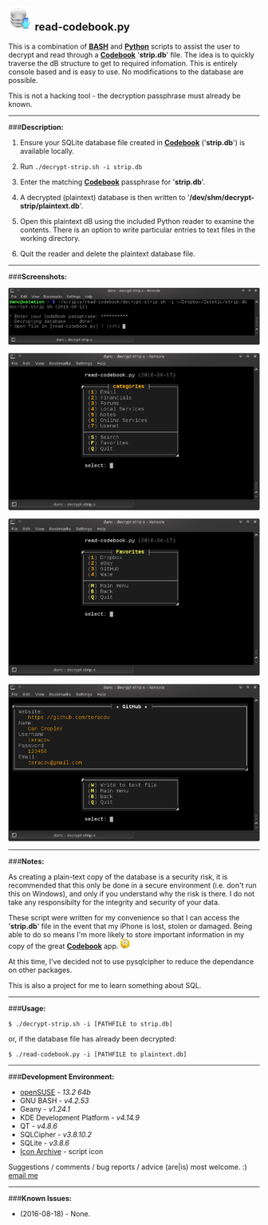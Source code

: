 ![icon](images/icon.png) read-codebook.py
---
This is a combination of **[BASH](https://en.wikipedia.org/wiki/Bash_\(Unix_shell\))** and **[Python](https://en.wikipedia.org/wiki/Python_(programming_language))** scripts to assist the user to decrypt and read through a **[Codebook](https://www.zetetic.net/codebook/)** '**strip.db**' file. The idea is to quickly traverse the dB structure to get to required infomation. This is entirely console based and is easy to use. No modifications to the database are possible. 

This is not a hacking tool - the decryption passphrase must already be known.

---
###**Description:**

1. Ensure your SQLite database file created in **[Codebook](https://www.zetetic.net/codebook/)** ('**strip.db**') is available locally. 

2. Run `./decrypt-strip.sh -i strip.db`

3. Enter the matching **[Codebook](https://www.zetetic.net/codebook/)** passphrase for '**strip.db**'.

3. A decrypted (plaintext) database is then written to '**/dev/shm/decrypt-strip/plaintext.db**'.

4. Open this plaintext dB using the included Python reader to examine the contents. There is an option to write particular entries to text files in the working directory.

5. Quit the reader and delete the plaintext database file.

---
###**Screenshots:**

![menu](images/screenshot-1.png)

![menu](images/screenshot-2.png)

![menu](images/screenshot-3.png)

![menu](images/screenshot-4.png)

---
###**Notes:**

As creating a plain-text copy of the database is a security risk, it is recommended that this only be done in a secure environment (i.e. don't run this on Windows), and only if you understand why the risk is there. I do not take any responsibilty for the integrity and security of your data. 

These script were written for my convenience so that I can access the '**strip.db**' file in the event that my iPhone is lost, stolen or damaged. Being able to do so means I'm more likely to store important information in my copy of the great **[Codebook](https://www.zetetic.net/codebook/)** app. ![smiley](images/smiley.png)

At this time, I've decided not to use pysqlcipher to reduce the dependance on other packages.

This is also a project for me to learn something about SQL.

---
###**Usage:**

    $ ./decrypt-strip.sh -i [PATHFILE to strip.db]

or, if the database file has already been decrypted:

    $ ./read-codebook.py -i [PATHFILE to plaintext.db]

---
###**Development Environment:**

- [openSUSE](https://www.opensuse.org/) - *13.2 64b*
- GNU BASH - *v4.2.53*
- Geany - *v1.24.1*
- KDE Development Platform - *v4.14.9*
- QT - *v4.8.6*
- SQLCipher - *v3.8.10.2* 
- SQLite - *v3.8.6*
- [Icon Archive](http://www.iconarchive.com/show/crystal-clear-icons-by-everaldo/Action-db-update-icon.html) - script icon


Suggestions / comments / bug reports / advice (are|is) most welcome. :) [email me](mailto:teracow@gmail.com)

---
###**Known Issues:**

- (2016-08-18) - None.
